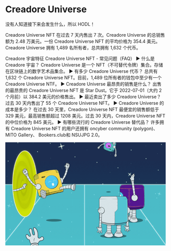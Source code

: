 # Creadore Universe

没有人知道接下来会发生什么，所以 HODL！

Creadore Universe NFT 在过去 7 天内售出 7 次。Creadore Universe 的总销售额为 2.48 万美元。一份 Creadore Universe NFT 的平均价格为 354.4 美元。Creadore Universe 拥有 1,489 名所有者，总共拥有 1,632 个代币。

Creadore 宇宙特征
Creadore Universe NFT - 常见问题（FAQ）
▶ 什么是 Creadore 宇宙？
Creadore Universe 是一个 NFT（不可替代令牌）集合。存储在区块链上的数字艺术品集合。
▶ 有多少 Creadore Universe 代币？
总共有 1,632 个 Creadore Universe NFT。目前，1,489 位所有者的钱包中至少有一个 Creadore Universe NTF。
▶ Creadore Universe 最昂贵的销售是什么？
出售的最昂贵的 Creadore Universe NFT 是 Star Dust。它于 2022-07-01（大约 2 个月前）以 384.2 美元的价格售出。
▶ 最近卖出了多少 Creadore Universe？
过去 30 天内售出了 55 个 Creadore Universe NFT。
▶ Creadore Universe 的成本是多少？
在过去 30 天里，Creadore Universe NFT 最便宜的销售额低于 329 美元，最高销售额超过 1208 美元。过去 30 天内，Creadore Universe NFT 的中位价格为 845 美元。
▶ 有哪些流行的 Creadore Universe 替代品？
许多拥有 Creadore Universe NFT 的用户还拥有 oncyber community (polygon)、 MITO Gallery、 Bookers.club和 NSUJPG 2.0。

![NTF](微信截图_20220825172027.png)


